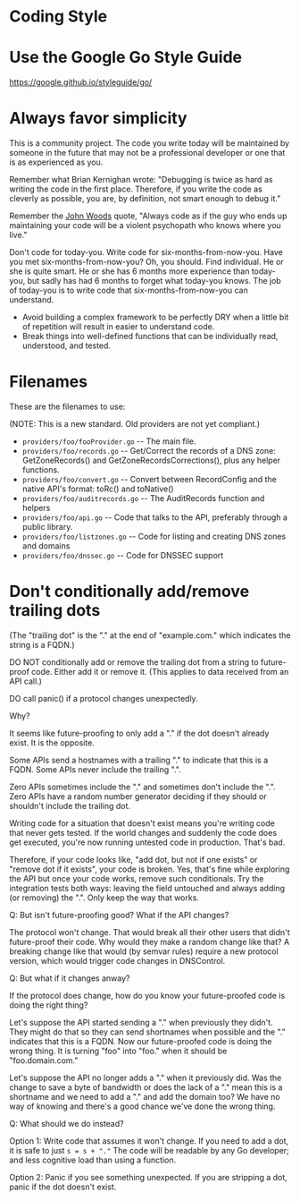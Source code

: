 # Coding Style

# Use the Google Go Style Guide

https://google.github.io/styleguide/go/


# Always favor simplicity

This is a community project. The code you write today will be maintained by
someone in the future that may not be a professional developer or one that is
as experienced as you.

Remember what Brian Kernighan wrote: "Debugging is twice as hard as writing the
code in the first place. Therefore, if you write the code as cleverly as
possible, you are, by definition, not smart enough to debug it."

Remember the [John Woods](http://wiki.c2.com/?CodeForTheMaintainer) quote,
"Always code as if the guy who ends up maintaining your code will be a violent
psychopath who knows where you live."

Don't code for today-you.  Write code for six-months-from-now-you.  Have you
met six-months-from-now-you? Oh, you should. Find individual. He or she is
quite smart. He or she has 6 months more experience than today-you, but sadly
has had 6 months to forget what today-you knows.  The job of today-you is to
write code that six-months-from-now-you can understand.

* Avoid building a complex framework to be perfectly DRY when a little bit of repetition will result in easier to understand code.
* Break things into well-defined functions that can be individually read, understood, and tested.


# Filenames

These are the filenames to use:

(NOTE: This is a new standard. Old providers are not yet compliant.)

* `providers/foo/fooProvider.go` -- The main file.
* `providers/foo/records.go` -- Get/Correct the records of a DNS zone: GetZoneRecords() and GetZoneRecordsCorrections(), plus any helper functions.
* `providers/foo/convert.go` -- Convert between RecordConfig and the native API's format: toRc() and toNative()
* `providers/foo/auditrecords.go` -- The AuditRecords function and helpers
* `providers/foo/api.go` -- Code that talks to the API, preferably through a public library.
* `providers/foo/listzones.go` -- Code for listing and creating DNS zones and domains
* `providers/foo/dnssec.go` -- Code for DNSSEC support


# Don't conditionally add/remove trailing dots

(The "trailing dot" is the "." at the end of "example.com." which indicates the string is a FQDN.)

DO NOT conditionally add or remove the trailing dot from a string to future-proof code. Either add it or remove it. (This applies to data received from an API call.)

DO call panic() if a protocol changes unexpectedly.

Why?

It seems like future-proofing to only add a "." if the dot doesn't already exist.  It is the opposite.

Some APIs send a hostnames with a trailing "." to indicate that this is a FQDN.  Some APIs never include the trailing ".".

Zero APIs sometimes include the "." and sometimes don't include the ".". Zero APIs have a random number generator deciding if they should or shouldn't include the trailing dot.

Writing code for a situation that doesn't exist means you're writing code that never gets tested. If the world changes and suddenly the code does get executed, you're now running untested code in production. That's bad.

Therefore, if your code looks like, "add dot, but not if one exists" or "remove dot if it exists", your code is broken.  Yes, that's fine while exploring the API but once your code works, remove such conditionals.  Try the integration tests both ways: leaving the field untouched and always adding (or removing) the ".".  Only keep the way that works.

Q: But isn't future-proofing good? What if the API changes?

The protocol won't change.  That would break all their other users that didn't future-proof their code. Why would they make a random change like that?  A breaking change like that would (by semvar rules) require a new protocol version, which would trigger code changes in DNSControl.

Q: But what if it changes anway?

If the protocol does change, how do you know your future-proofed code is doing the right thing?

Let's suppose the API started sending a "." when previously they didn't.  They might do that so they can send shortnames when possible and the "." indicates that this is a FQDN. Now our future-proofed code is doing the wrong thing. It is turning "foo" into "foo." when it should be "foo.domain.com."

Let's suppose the API no longer adds a "." when it previously did. Was the change to save a byte of bandwidth or does the lack of a "." mean this is a shortname and we need to add a "." and add the domain too?  We have no way of knowing and there's a good chance we've done the wrong thing.

Q: What should we do instead?

Option 1: Write code that assumes it won't change.  If you need to add a dot,
it is safe to just `s = s + "."`   The code will be readable by any Go
developer; and less cognitive load than using a function.

Option 2: Panic if you see something unexpected.  If you are stripping a dot,
panic if the dot doesn't exist.
